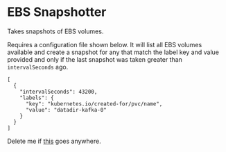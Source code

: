 # EBS Snapshotter

Takes snapshots of EBS volumes.

Requires a configuration file shown below. It will list all EBS volumes available and
create a snapshot for any that match the label key and value provided and only if
the last snapshot was taken greater than `intervalSeconds` ago.

```
[
  {
    "intervalSeconds": 43200,
    "labels": {
      "key": "kubernetes.io/created-for/pvc/name",
      "value": "datadir-kafka-0"
    }
  }
]
```


Delete me if [this](https://github.com/kubernetes/community/blob/master/contributors/design-proposals/volume-snapshotting.md) goes anywhere.
